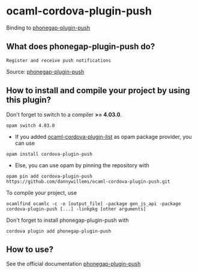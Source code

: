 # ocaml-cordova-plugin-push

Binding to
[phonegap-plugin-push](https://github.com/phonegap/phonegap-plugin-push)

## What does phonegap-plugin-push do?

```
Register and receive push notifications
```

Source: [phonegap-plugin-push](https://github.com/phonegap/phonegap-plugin-push)

## How to install and compile your project by using this plugin?

Don't forget to switch to a compiler **>= 4.03.0**.
```Shell
opam switch 4.03.0
```

* If you added
[ocaml-cordova-plugin-list](https://github.com/dannywillems/ocaml-cordova-plugin-list)
as opam package provider, you can use
```
opam install cordova-plugin-push
```

* Else, you can use opam by pinning the repository with
```Shell
opam pin add cordova-plugin-push https://github.com/dannywillems/ocaml-cordova-plugin-push.git
```

To compile your project, use
```Shell
ocamlfind ocamlc -c -o [output_file] -package gen_js_api -package cordova-plugin-push [...] -linkpkg [other arguments]
```

Don't forget to install phonegap-plugin-push with
```Shell
cordova plugin add phonegap-plugin-push
```

## How to use?

See the official documentation
[phonegap-plugin-push](https://github.com/phonegap/phonegap-plugin-push)
